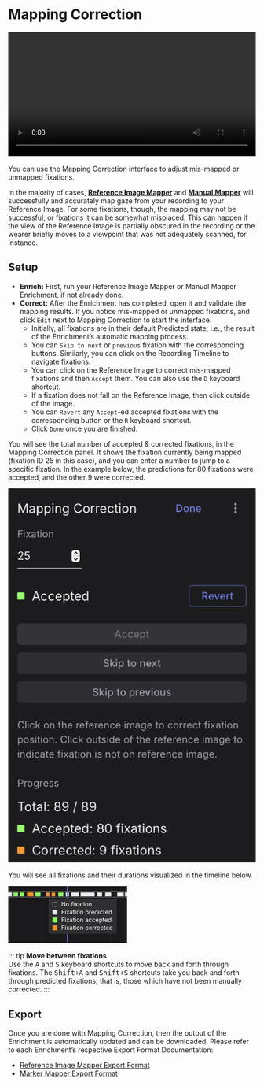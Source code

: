 # Mapping Correction

<video width="100%" controls>
  <source src="./mappingcorrection_header.mp4" type="video/mp4">
</video>

You can use the Mapping Correction interface to adjust mis-mapped or unmapped fixations.

In the majority of cases, [**Reference Image Mapper**](/enrichments/reference-image-mapper/) and [**Manual Mapper**](/enrichments/manual-mapper/) will successfully and accurately map gaze from your recording to your Reference Image. For some fixations, though, the mapping may not be successful, or fixations it can be somewhat misplaced. This can happen if the view of the Reference Image is partially obscured in the recording or the wearer briefly moves to a viewpoint that was not adequately scanned, for instance.

## Setup

- **Enrich:** First, run your Reference Image Mapper or Manual Mapper Enrichment, if not already done.
- **Correct:** After the Enrichment has completed, open it and validate the mapping results. If you notice mis-mapped or unmapped fixations, and click `Edit` next to Mapping Correction to start the interface.
    - Initially, all fixations are in their default Predicted state; i.e., the result of the Enrichment’s automatic mapping process.
    - You can `Skip to next` or `previous` fixation with the corresponding buttons. Similarly, you can click on the Recording Timeline to navigate fixations.
    - You can click on the Reference Image to correct mis-mapped fixations and then `Accept` them. You can also use the `D` keyboard shortcut.
    - If a fixation does not fall on the Reference Image, then click outside of the Image.
    - You can `Revert` any `Accept`-ed accepted fixations with the corresponding button or the `R` keyboard shortcut.
    - Click `Done` once you are finished.

You will see the total number of accepted & corrected fixations, in the Mapping Correction panel. It shows the fixation currently being mapped (fixation ID 25 in this case), and you can enter a number to jump to a specific fixation. In the example below, the predictions for 80 fixations were accepted, and the other 9 were corrected.

![Mapping correction image one](./image_1_correction.png)

You will see all fixations and their durations visualized in the timeline below.

![Mapping correction image two](./image_2_correction.png)

::: tip
**Move between fixations**<br>
Use the <kbd>A</kbd> and <kbd>S</kbd> keyboard shortcuts to move back and forth through fixations. The <kbd>Shift+A</kbd> and <kbd>Shift+S</kbd> shortcuts take you back and forth through predicted fixations; that is, those which have not been manually corrected.
:::

## Export

Once you are done with Mapping Correction, then the output of the Enrichment is automatically updated and can be downloaded. Please refer to each Enrichment’s respective Export Format Documentation:

- [Reference Image Mapper Export Format](/enrichments/reference-image-mapper/#export-format)
- [Marker Mapper Export Format](/enrichments/marker-mapper/#export-format)
